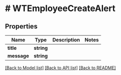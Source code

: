 # # WTEmployeeCreateAlert

## Properties

Name | Type | Description | Notes
------------ | ------------- | ------------- | -------------
**title** | **string** |  |
**message** | **string** |  |

[[Back to Model list]](../../README.md#models) [[Back to API list]](../../README.md#endpoints) [[Back to README]](../../README.md)
